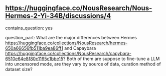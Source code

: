 ## https://huggingface.co/NousResearch/Nous-Hermes-2-Yi-34B/discussions/4

contains_question: yes

question_part: What are the major differences between Hermes https://huggingface.co/collections/NousResearch/hermes-650a66656fb511ba9ea86ff1 and Capaybara https://huggingface.co/collections/NousResearch/capybara-6510e64e8f80c1165c1bbe15? Both of them are suppose to fine-tune a LLM into uncensored mode, are they vary by source of data, curation method of dataset size?